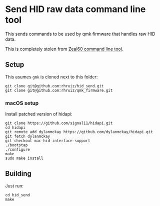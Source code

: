 # Send HID raw data command line tool

This sends commands to be used by qmk firmware that handles raw HID data.

This is completely stolen from [Zeal60 command line tool](https://github.com/Wilba6582/zeal60).


## Setup

This asumes `gmk` is cloned next to this folder:

```
git clone git@github.com:rhruiz/hid_send.git
git clone git@github.com:rhruiz/qmk_firmware.git
```

### macOS setup

Install patched version of hidapi:

```shell
git clone https://github.com/signal11/hidapi.git
cd hidapi
git remote add dylanmckay https://github.com/dylanmckay/hidapi.git
git fetch dylanmckay
git checkout mac-hid-interface-support
./bootstap
./configure
make
sudo make install
```

## Building

Just run:

```
cd hid_send
make
```
